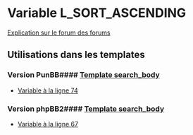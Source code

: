 # Variable L_SORT_ASCENDING
[Explication sur le forum des forums](http://forum.forumactif.com/t294113-listing-des-variables#L_SORT_ASCENDING)
## Utilisations dans les templates
### Version PunBB#### [Template search_body](punbb/search_body.md)
* [Variable à la ligne 74](../punbb/search_body.tpl#L74)
### Version phpBB2#### [Template search_body](subsilver/search_body.md)
* [Variable à la ligne 67](../subsilver/search_body.tpl#L67)